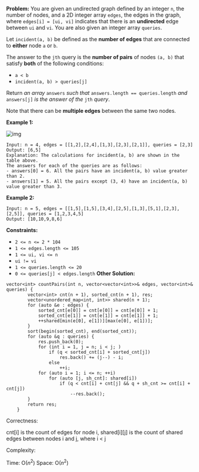 **Problem:**
You are given an undirected graph defined by an integer `n`, the number of nodes, and a 2D integer array `edges`, the edges in the graph, where `edges[i] = [ui, vi]` indicates that there is an **undirected** edge between `ui` and `vi`. You are also given an integer array `queries`.

Let `incident(a, b)` be defined as the **number of edges** that are connected to **either** node `a` or `b`.

The answer to the `jth` query is the **number of pairs** of nodes `(a, b)` that satisfy **both** of the following conditions:

- `a < b`
- `incident(a, b) > queries[j]`

Return *an array* `answers` *such that* `answers.length == queries.length` *and* `answers[j]` *is the answer of the* `jth` *query*.

Note that there can be **multiple edges** between the same two nodes.

 

**Example 1:**

![img](https://assets.leetcode.com/uploads/2021/06/08/winword_2021-06-08_00-58-39.png)

```
Input: n = 4, edges = [[1,2],[2,4],[1,3],[2,3],[2,1]], queries = [2,3]
Output: [6,5]
Explanation: The calculations for incident(a, b) are shown in the table above.
The answers for each of the queries are as follows:
- answers[0] = 6. All the pairs have an incident(a, b) value greater than 2.
- answers[1] = 5. All the pairs except (3, 4) have an incident(a, b) value greater than 3.
```

**Example 2:**

```
Input: n = 5, edges = [[1,5],[1,5],[3,4],[2,5],[1,3],[5,1],[2,3],[2,5]], queries = [1,2,3,4,5]
Output: [10,10,9,8,6]
```

 

**Constraints:**

- `2 <= n <= 2 * 104`
- `1 <= edges.length <= 105`
- `1 <= ui, vi <= n`
- `ui != vi`
- `1 <= queries.length <= 20`
- `0 <= queries[j] < edges.length`
**Other Solution:**
```
vector<int> countPairs(int n, vector<vector<int>>& edges, vector<int>& queries) {
        vector<int> cnt(n + 1), sorted_cnt(n + 1), res;
        vector<unordered_map<int, int>> shared(n + 1);
        for (auto &e : edges) {
            sorted_cnt[e[0]] = cnt[e[0]] = cnt[e[0]] + 1;
            sorted_cnt[e[1]] = cnt[e[1]] = cnt[e[1]] + 1;
            ++shared[min(e[0], e[1])][max(e[0], e[1])];
        }
        sort(begin(sorted_cnt), end(sorted_cnt));
        for (auto &q : queries) {
            res.push_back(0);
            for (int i = 1, j = n; i < j; )
                if (q < sorted_cnt[i] + sorted_cnt[j])
                    res.back() += (j--) - i;
                else
                    ++i;
            for (auto i = 1; i <= n; ++i)
                for (auto [j, sh_cnt]: shared[i])
                    if (q < cnt[i] + cnt[j] && q + sh_cnt >= cnt[i] + cnt[j])
                        --res.back();
        }
        return res;
    }
```
Correctness:

cnt[i] is the count of edges for node i, shared[i][j] is the count of shared edges between nodes i and j, where i < j

Complexity:

Time: O($n^2$)
Space: O($n^2$)